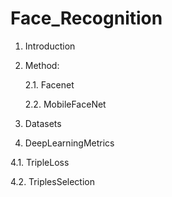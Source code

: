 # Face_Recognition


1. Introduction
2. Method:
   
   2.1. Facenet
   
   2.2. MobileFaceNet
   
3. Datasets

4. DeepLearningMetrics

  
  4.1. TripleLoss
  
  4.2. TriplesSelection
